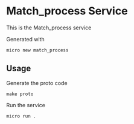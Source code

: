 # Match_process Service

This is the Match_process service

Generated with

```
micro new match_process
```

## Usage

Generate the proto code

```
make proto
```

Run the service

```
micro run .
```